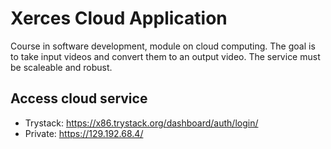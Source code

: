 # Xerces Cloud Application
Course in software development, module on cloud computing. 
The goal is to take input videos and convert them to an output video.
The service must be scaleable and robust.


## Access cloud service
- Trystack: 
https://x86.trystack.org/dashboard/auth/login/
- Private: 
https://129.192.68.4/


